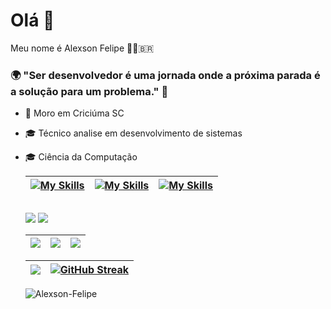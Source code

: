 # Olá 👋

Meu nome é Alexson Felipe 🧙🏼‍🇧🇷

### 🌍 "Ser desenvolvedor é uma jornada onde a próxima parada é a solução para um problema." 🧠 ###

- 📍 Moro em Criciúma SC
- 🎓 Técnico analise em desenvolvimento de sistemas
- 🎓 Ciência da Computação

  
  | [![My Skills](https://skillicons.dev/icons?i=flutter,angular,js,typescript,nodejs,html,css)](https://skillicons.dev) | [![My Skills](https://skillicons.dev/icons?i=java,spring,rabbitmq)](https://skillicons.dev) |  [![My Skills](https://skillicons.dev/icons?i=postgres,postman,docker,git)](https://skillicons.dev) |
  | :-: | :-: | :-: |
  
  ##
  
  <div>
    <a href="https://instagram.com/alexson_felipe" target="_blank"><img src="https://img.shields.io/badge/-Instagram-%23E4405F?style=for-the-badge&logo=instagram&logoColor=white" target="_blank"></a>
    <a href="https://www.linkedin.com/in/alexson-felipe/" target="_blank"><img src="https://img.shields.io/badge/-LinkedIn-%230077B5?style=for-the-badge&logo=linkedin&logoColor=white" target="_blank"></a> 
  </div> 

  
  | ![](http://github-profile-summary-cards.vercel.app/api/cards/stats?username=Alexson-Felipe&theme=dracula) | ![](http://github-profile-summary-cards.vercel.app/api/cards/repos-per-language?username=Alexson-Felipe&hide=Html&theme=dracula) | ![](http://github-profile-summary-cards.vercel.app/api/cards/most-commit-language?username=Alexson-Felipe&theme=dracula) |
  | :-: | :-: | :-: |
  
  | ![](http://github-profile-summary-cards.vercel.app/api/cards/profile-details?username=Alexson-Felipe&theme=dracula) | [![GitHub Streak](https://github-readme-streak-stats.herokuapp.com?user=Alexson-Felipe&theme=dracula)](https://git.io/streak-stats) |
  | :-: | :-: |
  
  <p align="left"> 
    <img src="https://komarev.com/ghpvc/?username=Alexson-Felipe&label=PROFILE+VIEWS" alt="Alexson-Felipe" /> 
  </p>
